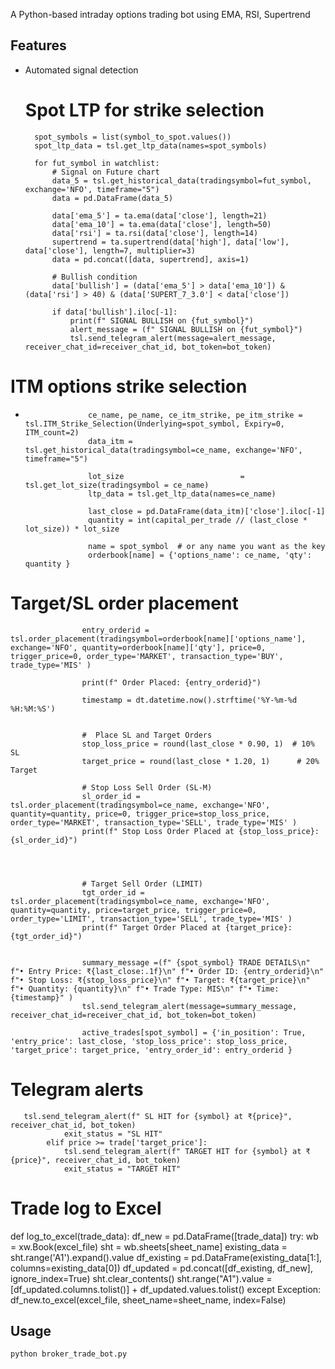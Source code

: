 A Python-based intraday options trading bot using EMA, RSI, Supertrend

## Features
- Automated signal detection

  # Spot LTP for strike selection
        spot_symbols = list(symbol_to_spot.values())
        spot_ltp_data = tsl.get_ltp_data(names=spot_symbols)

        for fut_symbol in watchlist:
            # Signal on Future chart
            data_5 = tsl.get_historical_data(tradingsymbol=fut_symbol, exchange='NFO', timeframe="5")
            data = pd.DataFrame(data_5)

            data['ema_5'] = ta.ema(data['close'], length=21)
            data['ema_10'] = ta.ema(data['close'], length=50)
            data['rsi'] = ta.rsi(data['close'], length=14)
            supertrend = ta.supertrend(data['high'], data['low'], data['close'], length=7, multiplier=3)
            data = pd.concat([data, supertrend], axis=1)

            # Bullish condition
            data['bullish'] = (data['ema_5'] > data['ema_10']) & (data['rsi'] > 40) & (data['SUPERT_7_3.0'] < data['close'])

            if data['bullish'].iloc[-1]:
                print(f" SIGNAL BULLISH on {fut_symbol}")
                alert_message = (f" SIGNAL BULLISH on {fut_symbol}")
                tsl.send_telegram_alert(message=alert_message, receiver_chat_id=receiver_chat_id, bot_token=bot_token)



# ITM options strike selection

-
                    ce_name, pe_name, ce_itm_strike, pe_itm_strike = tsl.ITM_Strike_Selection(Underlying=spot_symbol, Expiry=0, ITM_count=2)
                    data_itm = tsl.get_historical_data(tradingsymbol=ce_name, exchange='NFO', timeframe="5")
                    
                    lot_size                          = tsl.get_lot_size(tradingsymbol = ce_name)
                    ltp_data = tsl.get_ltp_data(names=ce_name)
                    
                    last_close = pd.DataFrame(data_itm)['close'].iloc[-1]
                    quantity = int(capital_per_trade // (last_close * lot_size)) * lot_size
                    
                    name = spot_symbol  # or any name you want as the key
                    orderbook[name] = {'options_name': ce_name, 'qty': quantity }
                    
# Target/SL order placement

                    entry_orderid = tsl.order_placement(tradingsymbol=orderbook[name]['options_name'], exchange='NFO', quantity=orderbook[name]['qty'], price=0, trigger_price=0, order_type='MARKET', transaction_type='BUY', trade_type='MIS' )

                    print(f" Order Placed: {entry_orderid}")

                    timestamp = dt.datetime.now().strftime('%Y-%m-%d %H:%M:%S')

                
                    #  Place SL and Target Orders
                    stop_loss_price = round(last_close * 0.90, 1)  # 10% SL
                    target_price = round(last_close * 1.20, 1)      # 20% Target

                    # Stop Loss Sell Order (SL-M)
                    sl_order_id = tsl.order_placement(tradingsymbol=ce_name, exchange='NFO', quantity=quantity, price=0, trigger_price=stop_loss_price, order_type='MARKET', transaction_type='SELL', trade_type='MIS' )
                    print(f" Stop Loss Order Placed at {stop_loss_price}: {sl_order_id}")

                    


                    # Target Sell Order (LIMIT)
                    tgt_order_id = tsl.order_placement(tradingsymbol=ce_name, exchange='NFO', quantity=quantity, price=target_price, trigger_price=0, order_type='LIMIT', transaction_type='SELL', trade_type='MIS' )
                    print(f" Target Order Placed at {target_price}: {tgt_order_id}")


                    summary_message =(f" {spot_symbol} TRADE DETAILS\n" f"• Entry Price: ₹{last_close:.1f}\n" f"• Order ID: {entry_orderid}\n" f"• Stop Loss: ₹{stop_loss_price}\n" f"• Target: ₹{target_price}\n" f"• Quantity: {quantity}\n" f"• Trade Type: MIS\n" f"• Time: {timestamp}" )
                    tsl.send_telegram_alert(message=summary_message, receiver_chat_id=receiver_chat_id, bot_token=bot_token)

                    active_trades[spot_symbol] = {'in_position': True, 'entry_price': last_close, 'stop_loss_price': stop_loss_price, 'target_price': target_price, 'entry_order_id': entry_orderid }


# Telegram alerts

       tsl.send_telegram_alert(f" SL HIT for {symbol} at ₹{price}", receiver_chat_id, bot_token)
                exit_status = "SL HIT"
            elif price >= trade['target_price']:
                tsl.send_telegram_alert(f" TARGET HIT for {symbol} at ₹{price}", receiver_chat_id, bot_token)
                exit_status = "TARGET HIT"

# Trade log to Excel

   def log_to_excel(trade_data):
    df_new = pd.DataFrame([trade_data])
    try:
        wb = xw.Book(excel_file)
        sht = wb.sheets[sheet_name]
        existing_data = sht.range('A1').expand().value
        df_existing = pd.DataFrame(existing_data[1:], columns=existing_data[0])
        df_updated = pd.concat([df_existing, df_new], ignore_index=True)
        sht.clear_contents()
        sht.range("A1").value = [df_updated.columns.tolist()] + df_updated.values.tolist()
    except Exception:
        df_new.to_excel(excel_file, sheet_name=sheet_name, index=False)

## Usage
```bash
python broker_trade_bot.py
